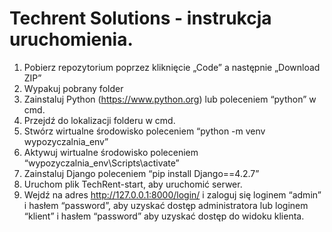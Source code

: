 # Techrent Solutions - instrukcja uruchomienia.

1. Pobierz repozytorium poprzez kliknięcie „Code” a następnie „Download ZIP”  
2. Wypakuj pobrany folder  
3. Zainstaluj Python (https://www.python.org) lub poleceniem “python” w cmd.  
4. Przejdź do lokalizacji folderu w cmd.  
5. Stwórz wirtualne środowisko poleceniem “python -m venv wypozyczalnia_env”  
6. Aktywuj wirtualne środowisko poleceniem “wypozyczalnia_env\Scripts\activate”  
7. Zainstaluj Django poleceniem “pip install Django==4.2.7”  
8. Uruchom plik TechRent-start, aby uruchomić serwer.  
9. Wejdź na adres http://127.0.0.1:8000/login/ i zaloguj się loginem “admin” i hasłem “password”, aby uzyskać dostęp administratora lub loginem “klient” i hasłem “password” aby uzyskać dostęp do widoku klienta.  
